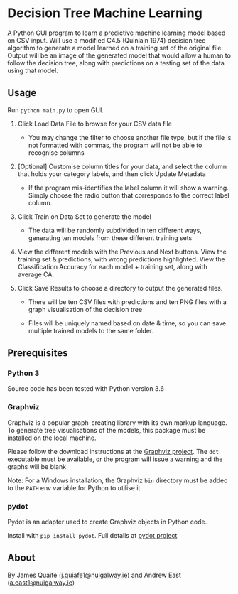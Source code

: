 # Decision Tree Machine Learning

A Python GUI program to learn a predictive machine learning model based on CSV input.
Will use a modified C4.5 (Quinlain 1974) decision tree algorithm to generate a model learned on
a training set of the original file. Output will be an image of the generated model that would
allow a human to follow the decision tree, along with predictions on a testing set of the data
using that model.

## Usage

Run `python main.py` to open GUI.

1. Click Load Data File to browse for your CSV data file

   * You may change the filter to choose another file type, but if the file is not formatted with
      commas, the program will not be able to recognise columns

1. [Optional] Customise column titles for your data, and select the column that holds your category labels,
   and then click Update Metadata

   * If the program mis-identifies the label column it will show a warning. Simply choose the radio button
     that corresponds to the correct label column.

1. Click Train on Data Set to generate the model

   * The data will be randomly subdivided in ten different ways, generating ten models from these
     different training sets
    
1. View the different models with the Previous and Next buttons. View the training set & predictions, with
   wrong predictions highlighted. View the Classification Accuracy for each model + training set, along with average CA.

1. Click Save Results to choose a directory to output the generated files.

   * There will be ten CSV files with predictions and ten PNG files with a graph visualisation of the decision tree

   * Files will be uniquely named based on date & time, so you can save multiple trained models to the same folder.

## Prerequisites

### Python 3

Source code has been tested with Python version 3.6

### Graphviz

Graphviz is a popular graph-creating library with its own markup language. To generate tree visualisations of the models, this package must be installed on the local machine.

Please follow the download instructions at the [Graphviz project](https://graphviz.gitlab.io/). The `dot` executable must be available, or the program will issue a warning and the graphs will be blank

Note: For a Windows installation, the Graphviz `bin` directory must be added to the `PATH` env variable for Python to utilise it.

### pydot

Pydot is an adapter used to create Graphviz objects in Python code.

Install with `pip install pydot`. Full details at [pydot project](https://github.com/pydot/pydot)

## About

By James Quaife (j.quiafe1@nuigalway.ie) and Andrew East (a.east1@nuigalway.ie)
